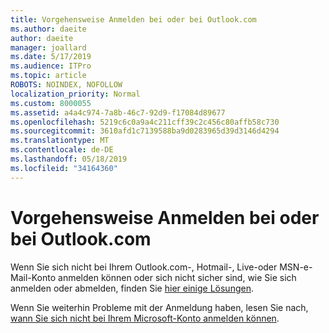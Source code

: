 ```yaml
---
title: Vorgehensweise Anmelden bei oder bei Outlook.com
ms.author: daeite
author: daeite
manager: joallard
ms.date: 5/17/2019
ms.audience: ITPro
ms.topic: article
ROBOTS: NOINDEX, NOFOLLOW
localization_priority: Normal
ms.custom: 8000055
ms.assetid: a4a4c974-7a8b-46c7-92d9-f17084d89677
ms.openlocfilehash: 5219c6c0a9a4c211cff39c2c456c80affb58c730
ms.sourcegitcommit: 3610afd1c7139588ba9d0283965d39d3146d4294
ms.translationtype: MT
ms.contentlocale: de-DE
ms.lasthandoff: 05/18/2019
ms.locfileid: "34164360"
---
```

# <a name="how-to-sign-in-to-or-out-of-outlookcom"></a>Vorgehensweise Anmelden bei oder bei Outlook.com

Wenn Sie sich nicht bei Ihrem Outlook.com-, Hotmail-, Live-oder MSN-e-Mail-Konto anmelden können oder sich nicht sicher sind, wie Sie sich anmelden oder abmelden, finden Sie [hier einige Lösungen](https://go.microsoft.com/fwlink/p/?linkid=2005840).
  
Wenn Sie weiterhin Probleme mit der Anmeldung haben, lesen Sie nach, [wann Sie sich nicht bei Ihrem Microsoft-Konto anmelden können](https://go.microsoft.com/fwlink/p/?linkid=837479).